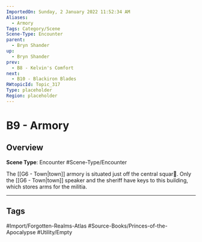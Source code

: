 ```yaml
---
ImportedOn: Sunday, 2 January 2022 11:52:34 AM
Aliases:
  - Armory
Tags: Category/Scene
Scene-Type: Encounter
parent:
  - Bryn Shander
up:
  - Bryn Shander
prev:
  - B8 - Kelvin's Comfort
next:
  - B10 - Blackiron Blades
RWtopicId: Topic_317
Type: placeholder
Region: placeholder
---
```

# B9 - Armory
## Overview
**Scene Type**: Encounter
#Scene-Type/Encounter

The [[G6 - Town|town]] armory is situated just off the central squar􀂂. Only the [[G6 - Town|town]] speaker and the sheriff have keys to this building, which stores arms for the militia.


---
## Tags
#Import/Forgotten-Realms-Atlas #Source-Books/Princes-of-the-Apocalypse #Utility/Empty

